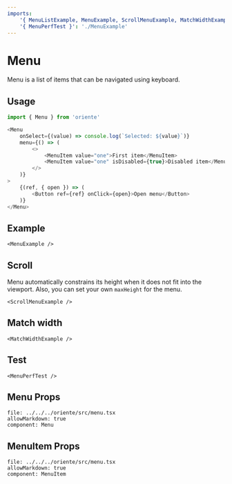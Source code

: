 ```yaml
---
imports:
    '{ MenuListExample, MenuExample, ScrollMenuExample, MatchWidthExample }': './MenuExample'
    '{ MenuPerfTest }': './MenuExample'
---
```


# Menu

Menu is a list of items that can be navigated using keyboard.

## Usage

```js
import { Menu } from 'oriente'

<Menu
    onSelect={(value) => console.log(`Selected: ${value}`)}
    menu={() => (
        <>
            <MenuItem value="one">First item</MenuItem>
            <MenuItem value="one" isDisabled={true}>Disabled item</MenuItem>
        </>
    )}
>
    {(ref, { open }) => (
        <Button ref={ref} onClick={open}>Open menu</Button>
    )}
</Menu>
```

## Example

```@render
<MenuExample />
```

## Scroll

Menu automatically constrains its height when it does not fit into the viewport.
Also, you can set your own `maxHeight` for the menu.

```@render
<ScrollMenuExample />
```

## Match width

```@render
<MatchWidthExample />
```

## Test

```@render
<MenuPerfTest />
```

## Menu Props

```@propsdoc
file: ../../../oriente/src/menu.tsx
allowMarkdown: true
component: Menu
```

## MenuItem Props

```@propsdoc
file: ../../../oriente/src/menu.tsx
allowMarkdown: true
component: MenuItem
```
